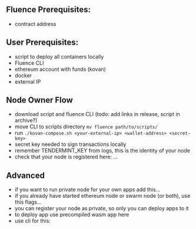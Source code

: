 ## Fluence Prerequisites:
- contract address

## User Prerequisites:
- script to deploy all containers locally
- Fluence CLI
- ethereum account with funds (kovan)
- docker
- external IP

## Node Owner Flow
- download script and fluence CLI (todo: add links in release, script in archive?)
- move CLI to scripts directory `mv fluence path/to/scripts/`
- run `./kovan-compose.sh <your-external-ip> <wallet-address> <secret-key>`
- secret key needed to sign transactions locally
- remember TENDERMINT_KEY from logs, this is the identity of your node
- check that your node is registered here: ...

## Advanced
- if you want to run private node for your own apps add this...
- if you already have started ethereum node or swarm node (or both), use this flags...
- you can register your node as private, so only you can deploy apps to it
- to deploy app use precompiled wasm app here
- use cli for this:
 